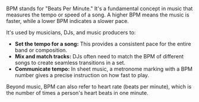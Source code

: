 BPM stands for "Beats Per Minute." It's a fundamental concept in music that measures the tempo or speed of a song. A higher BPM means the music is faster, while a lower BPM indicates a slower pace.

It's used by musicians, DJs, and music producers to:
* **Set the tempo for a song:** This provides a consistent pace for the entire band or composition.
* **Mix and match tracks:** DJs often need to match the BPM of different songs to create seamless transitions in a set.
* **Communicate tempo:** In sheet music, a metronome marking with a BPM number gives a precise instruction on how fast to play.

Beyond music, BPM can also refer to heart rate (beats per minute), which is the number of times a person's heart beats in one minute.